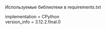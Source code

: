 Используемые библиотеки в requirements.txt

implementation = CPython    
version_info = 3.12.2.final.0  
